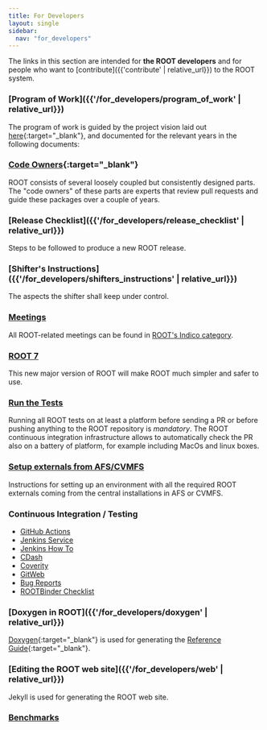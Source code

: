 ```yaml
---
title: For Developers
layout: single
sidebar:
  nav: "for_developers"
---
```


The links in this section are intended for **the ROOT developers** and for people who want
to [contribute]({{'contribute' | relative_url}}) to the ROOT system.

### [Program of Work]({{'/for_developers/program_of_work' | relative_url}})
The program of work is guided by the project vision laid out [here](https://indico.cern.ch/event/710739/contributions/2920120/attachments/1619048/2574778/ROOT_Vision_2020_-_SFT.pdf){:target="_blank"},
and documented for the relevant years in the following documents:

### [Code Owners](https://github.com/root-project/root/blob/master/.github/CODEOWNERS){:target="_blank"}
ROOT consists of several loosely coupled but consistently designed parts. The "code owners"
of these parts are experts that review pull requests and guide these packages over a couple
of years.

### [Release Checklist]({{'/for_developers/release_checklist' | relative_url}})
Steps to be followed to produce a new ROOT release.

### [Shifter's Instructions]({{'/for_developers/shifters_instructions' | relative_url}})
The aspects the shifter shall keep under control.

### [Meetings](meetings)
All ROOT-related meetings can be found in [ROOT's Indico category](https://indico.cern.ch/category/526/).

### [ROOT 7](root7)
This new major version of ROOT will make ROOT much simpler and safer to use.

### [Run the Tests](run_the_tests)
Running all ROOT tests on at least a platform before sending a PR or before pushing anything to the ROOT repository is *mandatory*.
The ROOT continuous integration infrastructure allows to automatically check the PR also on a battery of platform, for example including MacOs and linux boxes.

### [Setup externals from AFS/CVMFS](setup_externals_from_afs-cvmfs)
Instructions for setting up an environment with all the required
ROOT externals coming from the central installations in AFS or CVMFS.

### Continuous Integration / Testing
   - [GitHub Actions](continuous_integration-testing/githubactions)
   - [Jenkins Service](https://lcgapp-services.cern.ch/root-jenkins/)
   - [Jenkins How To](continuous_integration-testing/jenkins_how_to)
   - [CDash](https://cdash.cern.ch/index.php?project=ROOT)
   - [Coverity](https://coverity.cern.ch/login/login.htm)
   - [GitWeb](https://root.cern/gitweb/?p=root.git;a=summary)
   - [Bug Reports](https://github.com/root-project/root/issues/new)
   - [ROOTBinder Checklist](continuous_integration-testing/rootbinder_checklist)

### [Doxygen in ROOT]({{'/for_developers/doxygen' | relative_url}})
[Doxygen](https://www.doxygen.nl/){:target="_blank"} is used for generating
the [Reference Guide](https://root.cern/doc/master/){:target="_blank"}.

### [Editing the ROOT web site]({{'/for_developers/web' | relative_url}})
Jekyll is used for generating the ROOT web site.

### [Benchmarks](https://rootbnch-grafana-test.cern.ch)
